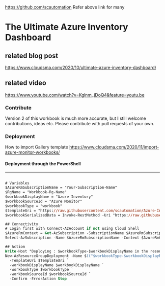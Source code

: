 https://github.com/scautomation
Refer above link for many

# The Ultimate Azure Inventory Dashboard

## related blog post
https://www.cloudsma.com/2020/10/ultimate-azure-inventory-dashboard/

## related video
https://www.youtube.com/watch?v=Kglnm_jDoQ4&feature=youtu.be

### Contribute
Version 2 of this workbook is much more accurate, but I still welcome contributions, ideas etc. Please contribute with pull requests of your own.

### Deployment
How to import Gallery template https://www.cloudsma.com/2020/11/import-azure-monitor-workbooks/


#### Deployment through the PowerShell
------------

```ps

# Variables
$AzureRmSubscriptionName = "Your-Subscription-Name"
$RgName = "Workbook-Rg-Name"
$workbookDisplayName = "Azure Inventory"
$workbookSourceId = "Azure Monitor"
$workbookType = "workbook"
$templateUri = "https://raw.githubusercontent.com/scautomation/Azure-Inventory-Workbook/master/armTemplate/template.json"
$workbookSerializedData = Invoke-RestMethod -Uri "https://raw.githubusercontent.com/scautomation/Azure-Inventory-Workbook/master/galleryTemplate/template.json"

## Connectivity
# Login first with Connect-AzAccount if not using Cloud Shell
$AzureRmContext = Get-AzSubscription -SubscriptionName $AzureRmSubscriptionName | Set-AzContext -ErrorAction Stop
Select-AzSubscription -Name $AzureRmSubscriptionName -Context $AzureRmContext -Force -ErrorAction Stop

## Action
Write-Host "Deploying : $workbookType-$workbookDisplayName in the resource group : $RgName" -ForegroundColor Cyan
New-AzResourceGroupDeployment -Name $(("$workbookType-$workbookDisplayName").replace(' ', '')) -ResourceGroupName $RgName `
  -TemplateUri $TemplateUri `
  -workbookDisplayName $workbookDisplayName `
  -workbookType $workbookType `
  -workbookSourceId $workbookSourceId `
  -Confirm -ErrorAction Stop

```
